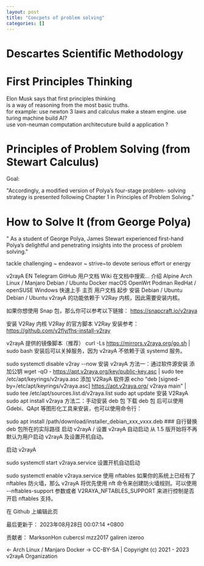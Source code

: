 ```yaml
---
layout: post
title: "Concpets of problem solving"
categories: []
---
```

# Descartes Scientific Methodology



# First Principles Thinking  
Elon Musk says that first principles thinking  
is a way of reasoning from the most basic truths.  
for example: use newton 3 laws and calculus make a steam engine.
use turing machine build AI?  
use von-neuman computation architecuture build a application ?

# Principles of Problem Solving (from Stewart Calculus)
Goal:

"Accordingly, a modified version of Polya’s four-stage problem-
solving strategy is presented following Chapter 1 in Principles of Problem Solving."


# How to Solve It (from George Polya)
" As a student of George Polya, James Stewart experienced first-hand Polya’s  delightful and penetrating insights into the process
of problem solving."

tackle challenging ~ endeavor ~ strive~to devote serious effort or energy





v2rayA
EN
Telegram
GitHub
用户文档
Wiki
在文档中搜索...
介绍
Alpine
Arch Linux / Manjaro
Debian / Ubuntu
Docker
macOS
OpenWrt
Podman
RedHat / openSUSE
Windows
快速上手
主页
用户文档
起步
安装
Debian / Ubuntu
Debian / Ubuntu
v2rayA 的功能依赖于 V2Ray 内核，因此需要安装内核。

如果你想使用 Snap 包，那么你可以参考以下链接： https://snapcraft.io/v2raya

安装 V2Ray 内核
V2Ray 的官方脚本
V2Ray 安装参考：https://github.com/v2fly/fhs-install-v2ray

v2rayA 提供的镜像脚本（推荐）
curl -Ls https://mirrors.v2raya.org/go.sh | sudo bash
安装后可以关掉服务，因为 v2rayA 不依赖于该 systemd 服务。

sudo systemctl disable v2ray --now
安装 v2rayA
方法一：通过软件源安装
添加公钥
wget -qO - https://apt.v2raya.org/key/public-key.asc | sudo tee /etc/apt/keyrings/v2raya.asc
添加 V2RayA 软件源
echo "deb [signed-by=/etc/apt/keyrings/v2raya.asc] https://apt.v2raya.org/ v2raya main" | sudo tee /etc/apt/sources.list.d/v2raya.list
sudo apt update
安装 V2RayA
sudo apt install v2raya
方法二：手动安装 deb 包
下载 deb 包 后可以使用 Gdebi、QApt 等图形化工具来安装，也可以使用命令行：

sudo apt install /path/download/installer_debian_xxx_vxxx.deb ### 自行替换 deb 包所在的实际路径
启动 v2rayA / 设置 v2rayA 自动启动
从 1.5 版开始将不再默认为用户启动 v2rayA 及设置开机自动。

启动 v2rayA

sudo systemctl start v2raya.service
设置开机自动启动

sudo systemctl enable v2raya.service
使用 nftables
如果你的系统上已经有了 nftables 防火墙，那么 v2rayA 将优先使用 nft 命令来创建防火墙规则。可以使用 --nftables-support 参数或者 V2RAYA_NFTABLES_SUPPORT 来进行控制是否开启 nftables 支持。

在 Github 上编辑此页

最后更新于：
2023年08月28日 00:07:14 +0800

贡献者：
MarksonHon
cubercsl
mzz2017
galiren
izeroo

← Arch Linux / Manjaro
Docker →
CC-BY-SA | Copyright (c) 2021 - 2023 v2rayA Organization
